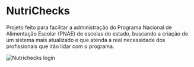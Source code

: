 # NutriChecks

Projeto feito para facilitar a administração do  Programa Nacional de Alimentação Escolar (PNAE) de escolas do estado, buscando a criação de um sistema mais atualizado e que atenda a real necessidade dos profissionais que irão lidar com o programa.


![Nutrichecks login](https://user-images.githubusercontent.com/56417695/76386376-24d32f00-6343-11ea-942e-0ffe6296281d.png)
